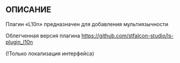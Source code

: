 ОПИСАНИЕ
--------

Плагин «L10n» предназначен для добавления мультиязычности

Облегченная версия плагина
https://github.com/stfalcon-studio/ls-plugin_l10n

(!Только локализация интерфейса)